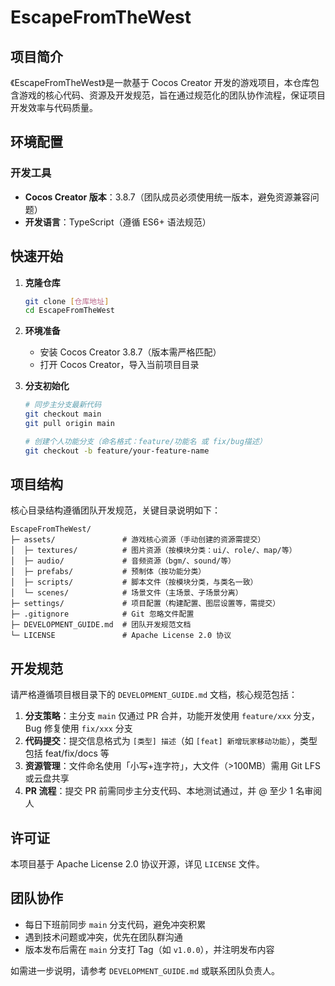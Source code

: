# EscapeFromTheWest

## 项目简介
《EscapeFromTheWest》是一款基于 Cocos Creator 开发的游戏项目，本仓库包含游戏的核心代码、资源及开发规范，旨在通过规范化的团队协作流程，保证项目开发效率与代码质量。


## 环境配置
### 开发工具
- **Cocos Creator 版本**：3.8.7（团队成员必须使用统一版本，避免资源兼容问题）
- **开发语言**：TypeScript（遵循 ES6+ 语法规范）


## 快速开始
1. **克隆仓库**
   ```bash
   git clone [仓库地址]
   cd EscapeFromTheWest
   ```

2. **环境准备**
   - 安装 Cocos Creator 3.8.7（版本需严格匹配）
   - 打开 Cocos Creator，导入当前项目目录

3. **分支初始化**
   ```bash
   # 同步主分支最新代码
   git checkout main
   git pull origin main
   
   # 创建个人功能分支（命名格式：feature/功能名 或 fix/bug描述）
   git checkout -b feature/your-feature-name
   ```


## 项目结构
核心目录结构遵循团队开发规范，关键目录说明如下：
```
EscapeFromTheWest/
├─ assets/               # 游戏核心资源（手动创建的资源需提交）
│  ├─ textures/          # 图片资源（按模块分类：ui/、role/、map/等）
│  ├─ audio/             # 音频资源（bgm/、sound/等）
│  ├─ prefabs/           # 预制体（按功能分类）
│  ├─ scripts/           # 脚本文件（按模块分类，与类名一致）
│  └─ scenes/            # 场景文件（主场景、子场景分离）
├─ settings/             # 项目配置（构建配置、图层设置等，需提交）
├─ .gitignore            # Git 忽略文件配置
├─ DEVELOPMENT_GUIDE.md  # 团队开发规范文档
└─ LICENSE               # Apache License 2.0 协议
```


## 开发规范
请严格遵循项目根目录下的 `DEVELOPMENT_GUIDE.md` 文档，核心规范包括：
1. **分支策略**：主分支 `main` 仅通过 PR 合并，功能开发使用 `feature/xxx` 分支，Bug 修复使用 `fix/xxx` 分支
2. **代码提交**：提交信息格式为 `[类型] 描述`（如 `[feat] 新增玩家移动功能`），类型包括 feat/fix/docs 等
3. **资源管理**：文件命名使用「小写+连字符」，大文件（>100MB）需用 Git LFS 或云盘共享
4. **PR 流程**：提交 PR 前需同步主分支代码、本地测试通过，并 @ 至少 1 名审阅人


## 许可证
本项目基于 Apache License 2.0 协议开源，详见 `LICENSE` 文件。


## 团队协作
- 每日下班前同步 `main` 分支代码，避免冲突积累
- 遇到技术问题或冲突，优先在团队群沟通
- 版本发布后需在 `main` 分支打 Tag（如 `v1.0.0`），并注明发布内容

如需进一步说明，请参考 `DEVELOPMENT_GUIDE.md` 或联系团队负责人。
